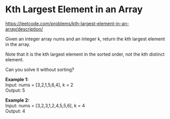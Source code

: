 # Kth Largest Element in an Array
https://leetcode.com/problems/kth-largest-element-in-an-array/description/

Given an integer array nums and an integer k, return the kth largest element in the array.

Note that it is the kth largest element in the sorted order, not the kth distinct element.

Can you solve it without sorting?

<b>Example 1:</b>\
Input: nums = [3,2,1,5,6,4], k = 2\
Output: 5

<b>Example 2:</b>\
Input: nums = [3,2,3,1,2,4,5,5,6], k = 4\
Output: 4